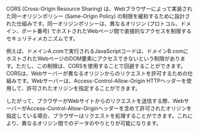 CORS (Cross-Origin Resource Sharing) は、Webブラウザーによって実装された同一オリジンポリシー (Same-Origin Policy) の制限を緩和するために設計された仕組みです。同一オリジンポリシーは、異なるオリジン (プロトコル、ドメイン、ポート番号) でホストされたWebページ間で直接的なアクセスを制限するセキュリティメカニズムです。

例えば、ドメインA.comで実行されるJavaScriptコードは、ドメインB.comにホストされたWebページのDOM要素にアクセスできないという制限があります。ただし、この制限は、CORSを使用することで回避することができます。CORSは、Webサーバーが異なるオリジンからのリクエストを許可するための仕組みです。Webサーバーは、Access-Control-Allow-Origin HTTPヘッダーを使用して、許可されたオリジンを指定することができます。

したがって、ブラウザーがWebサイトからのリクエストを送信する際、WebサーバーがAccess-Control-Allow-Originヘッダーを含めて許可されたオリジンを指定している場合、ブラウザーはリクエストを処理することができます。これにより、異なるオリジン間でのデータのやりとりが可能になります。